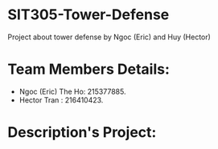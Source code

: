 # SIT305-Tower-Defense
Project about tower defense by Ngoc (Eric) and Huy (Hector)

# Team Members Details:
  - Ngoc (Eric) The Ho: 215377885.
  - Hector Tran :       216410423.

# Description's Project:


